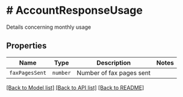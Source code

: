 # # AccountResponseUsage

Details concerning monthly usage

## Properties

Name | Type | Description | Notes
------------ | ------------- | ------------- | -------------
| `faxPagesSent` | ```number``` |  Number of fax pages sent  |  |

[[Back to Model list]](../../README.md#models) [[Back to API list]](../../README.md#endpoints) [[Back to README]](../../README.md)
